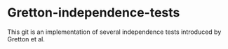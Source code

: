 # Gretton-independence-tests
This git is an implementation of several independence tests introduced by Gretton et al.

